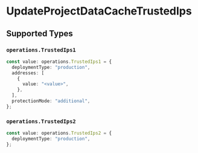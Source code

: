 # UpdateProjectDataCacheTrustedIps


## Supported Types

### `operations.TrustedIps1`

```typescript
const value: operations.TrustedIps1 = {
  deploymentType: "production",
  addresses: [
    {
      value: "<value>",
    },
  ],
  protectionMode: "additional",
};
```

### `operations.TrustedIps2`

```typescript
const value: operations.TrustedIps2 = {
  deploymentType: "production",
};
```

